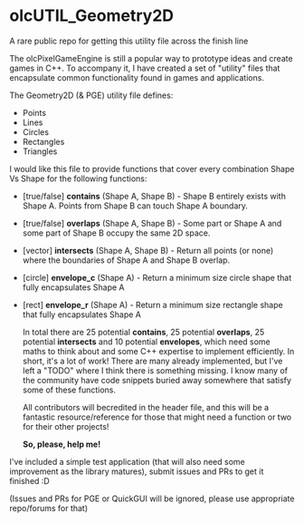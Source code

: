 # olcUTIL_Geometry2D
A rare public repo for getting this utility file across the finish line

The olcPixelGameEngine is still a popular way to prototype ideas and create games in C++. To accompany it, I have created a set of "utility" files that encapsulate common functionality found in games and applications.

The Geometry2D (& PGE) utility file defines:
* Points
* Lines
* Circles
* Rectangles
* Triangles

I would like this file to provide functions that cover every combination Shape Vs Shape for the following functions:

* [true/false] **contains** (Shape A, Shape B) - Shape B entirely exists with Shape A. Points from Shape B can touch Shape A boundary.
* [true/false] **overlaps** (Shape A, Shape B) - Some part or Shape A and some part of Shape B occupy the same 2D space.
* [vector<points>] **intersects** (Shape A, Shape B) - Return all points (or none) where the boundaries of Shape A and Shape B overlap.
* [circle] **envelope_c** (Shape A) - Return a minimum size circle shape that fully encapsulates Shape A
* [rect] **envelope_r** (Shape A) - Return a minimum size rectangle shape that fully encapsulates Shape A

  In total there are 25 potential **contains**, 25 potential **overlaps**, 25 potential **intersects** and 10 potential **envelopes**, which need some maths to think about and some C++ expertise to implement efficiently. In short, it's a lot of work! There are many already implemented, but I've left a "TODO" where I think there is something missing. I know many of the community have code snippets buried away somewhere that satisfy some of these functions.

  All contributors will becredited in the header file, and this will be a fantastic resource/reference for those that might need a function or two for their other projects!

  **So, please, help me!**

I've included a simple test application (that will also need some improvement as the library matures), submit issues and PRs to get it finished :D

(Issues and PRs for PGE or QuickGUI will be ignored, please use appropriate repo/forums for that)

